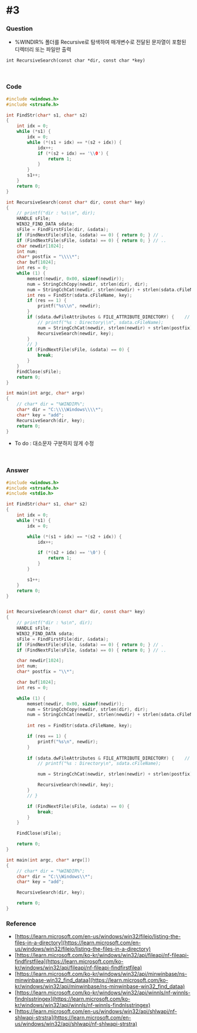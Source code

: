 # #3

### Question

- %WINDIR% 폴더를 Recursive로 탐색하여 매개변수로 전달된 문자열이 포함된 디렉터리 또는 파일만 출력

```
int RecursiveSearch(const char *dir, const char *key)
```



<br>



### Code

```c
#include <windows.h>
#include <strsafe.h>

int FindStr(char* s1, char* s2)
{
	int idx = 0;
	while (*s1) {
		idx = 0;
		while (*(s1 + idx) == *(s2 + idx)) {
			idx++;
			if (*(s2 + idx) == '\\0') {
				return 1;
			}
		}
		s1++;
	}
	return 0;
}

int RecursiveSearch(const char* dir, const char* key)
{
	// printf("dir : %s\\n", dir);
	HANDLE sFile;
	WIN32_FIND_DATA sdata;
	sFile = FindFirstFile(dir, &sdata);
	if (FindNextFile(sFile, &sdata) == 0) { return 0; }	// .
	if (FindNextFile(sFile, &sdata) == 0) { return 0; }	// ..
	char newdir[1024];
	int num;
	char* postfix = "\\\\*";
	char buf[1024];
	int res = 0;
	while (1) {
		memset(newdir, 0x00, sizeof(newdir));
		num = StringCchCopy(newdir, strlen(dir), dir);
		num = StringCchCat(newdir, strlen(newdir) + strlen(sdata.cFileName) + 1, sdata.cFileName);
		int res = FindStr(sdata.cFileName, key);
		if (res == 1) {
			printf("%s\\n", newdir);
		}
		if (sdata.dwFileAttributes & FILE_ATTRIBUTE_DIRECTORY) {	// directory
			// printf("%s : Directory\\n", sdata.cFileName);
			num = StringCchCat(newdir, strlen(newdir) + strlen(postfix) + 1, postfix);
			RecursiveSearch(newdir, key);
		}
		// }
		if (FindNextFile(sFile, &sdata) == 0) {
			break;
		}
	}
	FindClose(sFile);
	return 0;
}

int main(int argc, char* argv)
{
	// char* dir = "%WINDIR%";
	char* dir = "C:\\\\Windows\\\\*";
	char* key = "add";
	RecursiveSearch(dir, key);
	return 0;
}
```

- To do : 대소문자 구분하지 않게 수정



<br>



### Answer

```c
#include <windows.h>
#include <strsafe.h>
#include <stdio.h>

int FindStr(char* s1, char* s2)
{
	int idx = 0;
	while (*s1) {
		idx = 0;

		while (*(s1 + idx) == *(s2 + idx)) {
			idx++;

			if (*(s2 + idx) == '\0') {
				return 1;
			}
		}

		s1++;
	}
	return 0;
}


int RecursiveSearch(const char* dir, const char* key)
{
	// printf("dir : %s\n", dir);
	HANDLE sFile;
	WIN32_FIND_DATA sdata;
	sFile = FindFirstFile(dir, &sdata);
	if (FindNextFile(sFile, &sdata) == 0) { return 0; }	// .
	if (FindNextFile(sFile, &sdata) == 0) { return 0; }	// ..

	char newdir[1024];
	int num;
	char* postfix = "\\*";

	char buf[1024];
	int res = 0;

	while (1) {
		memset(newdir, 0x00, sizeof(newdir));
		num = StringCchCopy(newdir, strlen(dir), dir);
		num = StringCchCat(newdir, strlen(newdir) + strlen(sdata.cFileName) + 1, sdata.cFileName);
		
		int res = FindStr(sdata.cFileName, key);

		if (res == 1) {
			printf("%s\n", newdir);
		}
			
		if (sdata.dwFileAttributes & FILE_ATTRIBUTE_DIRECTORY) {	// directory
			// printf("%s : Directory\n", sdata.cFileName);

			num = StringCchCat(newdir, strlen(newdir) + strlen(postfix) + 1, postfix);

			RecursiveSearch(newdir, key);
		}
		// }

		if (FindNextFile(sFile, &sdata) == 0) {
			break;
		}
	}

	FindClose(sFile);

	return 0;
}

int main(int argc, char* argv[])
{
	// char* dir = "%WINDIR%";
	char* dir = "C:\\Windows\\*";
	char* key = "add";

	RecursiveSearch(dir, key);

	return 0;
}
```



### Reference

- [https://learn.microsoft.com/en-us/windows/win32/fileio/listing-the-files-in-a-directory](https://learn.microsoft.com/en-us/windows/win32/fileio/listing-the-files-in-a-directory)
- [https://learn.microsoft.com/ko-kr/windows/win32/api/fileapi/nf-fileapi-findfirstfilea](https://learn.microsoft.com/ko-kr/windows/win32/api/fileapi/nf-fileapi-findfirstfilea)
- [https://learn.microsoft.com/ko-kr/windows/win32/api/minwinbase/ns-minwinbase-win32_find_dataa](https://learn.microsoft.com/ko-kr/windows/win32/api/minwinbase/ns-minwinbase-win32_find_dataa)
- [https://learn.microsoft.com/ko-kr/windows/win32/api/winnls/nf-winnls-findnlsstringex](https://learn.microsoft.com/ko-kr/windows/win32/api/winnls/nf-winnls-findnlsstringex)
- [https://learn.microsoft.com/en-us/windows/win32/api/shlwapi/nf-shlwapi-strstra](https://learn.microsoft.com/en-us/windows/win32/api/shlwapi/nf-shlwapi-strstra)
